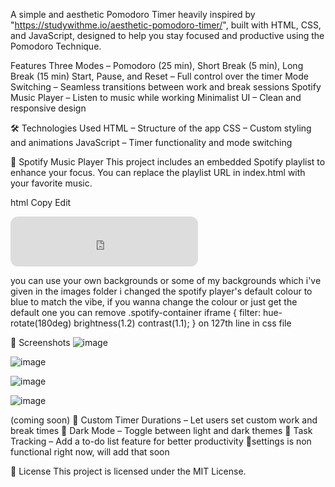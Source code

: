 A simple and aesthetic Pomodoro Timer heavily inspired by "https://studywithme.io/aesthetic-pomodoro-timer/", built with HTML, CSS, and JavaScript, designed to help you stay focused and productive using the Pomodoro Technique.

  Features
 Three Modes – Pomodoro (25 min), Short Break (5 min), Long Break (15 min)
 Start, Pause, and Reset – Full control over the timer
 Mode Switching – Seamless transitions between work and break sessions
 Spotify Music Player – Listen to music while working
 Minimalist UI – Clean and responsive design

 🛠 Technologies Used
HTML – Structure of the app
CSS – Custom styling and animations
JavaScript – Timer functionality and mode switching


 🎵 Spotify Music Player
This project includes an embedded Spotify playlist to enhance your focus. You can replace the playlist URL in index.html with your favorite music.

html
Copy
Edit
<iframe style="border-radius:12px" 
    src="https://open.spotify.com/embed/playlist/YOUR_PLAYLIST_ID" 
    width="300" height="80" frameBorder="0"
    allow="autoplay; clipboard-write; encrypted-media; fullscreen; picture-in-picture" 
    loading="lazy">
</iframe>

 you can use your own backgrounds or some of my backgrounds which i've given in the images folder
 i changed the spotify player's default colour to blue to match the vibe, if you wanna change the colour or just get the default one you can remove 
 .spotify-container iframe {
    filter: hue-rotate(180deg) brightness(1.2) contrast(1.1);
}
on 127th line in css file

 📸 Screenshots
![image](https://github.com/user-attachments/assets/1554b7be-18ca-4d6b-b255-fec6b410f0ee)

![image](https://github.com/user-attachments/assets/e4ca3b06-82dc-45c9-a78f-6a8a160fce37)

![image](https://github.com/user-attachments/assets/bd41d27a-8d10-47c5-a648-46eb2cae0886)

![image](https://github.com/user-attachments/assets/4fa76caf-0818-446c-8599-0200d951fee9)

 (coming soon)
🔹 Custom Timer Durations – Let users set custom work and break times
🔹 Dark Mode – Toggle between light and dark themes
🔹 Task Tracking – Add a to-do list feature for better productivity
🔹settings is non functional right now, will add that soon

📜 License
This project is licensed under the MIT License.

